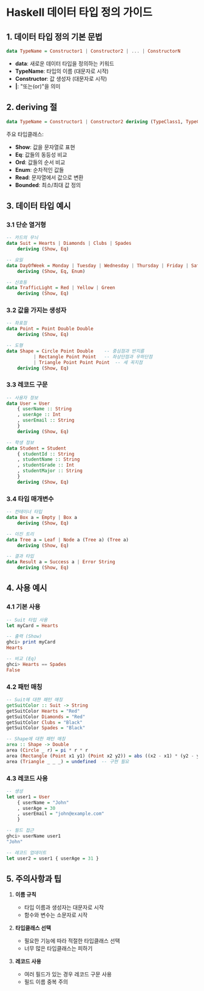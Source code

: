 # Haskell 데이터 타입 정의 가이드

## 1. 데이터 타입 정의 기본 문법

```haskell
data TypeName = Constructor1 | Constructor2 | ... | ConstructorN
```

- **data**: 새로운 데이터 타입을 정의하는 키워드
- **TypeName**: 타입의 이름 (대문자로 시작)
- **Constructor**: 값 생성자 (대문자로 시작)
- **|**: "또는(or)"을 의미

## 2. deriving 절

```haskell
data TypeName = Constructor1 | Constructor2 deriving (TypeClass1, TypeClass2)
```

주요 타입클래스:

- **Show**: 값을 문자열로 표현
- **Eq**: 값들의 동등성 비교
- **Ord**: 값들의 순서 비교
- **Enum**: 순차적인 값들
- **Read**: 문자열에서 값으로 변환
- **Bounded**: 최소/최대 값 정의

## 3. 데이터 타입 예시

### 3.1 단순 열거형

```haskell
-- 카드의 무늬
data Suit = Hearts | Diamonds | Clubs | Spades
    deriving (Show, Eq)

-- 요일
data DayOfWeek = Monday | Tuesday | Wednesday | Thursday | Friday | Saturday | Sunday
    deriving (Show, Eq, Enum)

-- 신호등
data TrafficLight = Red | Yellow | Green
    deriving (Show, Eq)
```

### 3.2 값을 가지는 생성자

```haskell
-- 좌표점
data Point = Point Double Double
    deriving (Show, Eq)

-- 도형
data Shape = Circle Point Double    -- 중심점과 반지름
          | Rectangle Point Point   -- 좌상단점과 우하단점
          | Triangle Point Point Point  -- 세 꼭지점
    deriving (Show, Eq)
```

### 3.3 레코드 구문

```haskell
-- 사용자 정보
data User = User
    { userName :: String
    , userAge :: Int
    , userEmail :: String
    }
    deriving (Show, Eq)

-- 학생 정보
data Student = Student
    { studentId :: String
    , studentName :: String
    , studentGrade :: Int
    , studentMajor :: String
    }
    deriving (Show, Eq)
```

### 3.4 타입 매개변수

```haskell
-- 컨테이너 타입
data Box a = Empty | Box a
    deriving (Show, Eq)

-- 이진 트리
data Tree a = Leaf | Node a (Tree a) (Tree a)
    deriving (Show, Eq)

-- 결과 타입
data Result a = Success a | Error String
    deriving (Show, Eq)
```

## 4. 사용 예시

### 4.1 기본 사용

```haskell
-- Suit 타입 사용
let myCard = Hearts

-- 출력 (Show)
ghci> print myCard
Hearts

-- 비교 (Eq)
ghci> Hearts == Spades
False
```

### 4.2 패턴 매칭

```haskell
-- Suit에 대한 패턴 매칭
getSuitColor :: Suit -> String
getSuitColor Hearts = "Red"
getSuitColor Diamonds = "Red"
getSuitColor Clubs = "Black"
getSuitColor Spades = "Black"

-- Shape에 대한 패턴 매칭
area :: Shape -> Double
area (Circle _ r) = pi * r * r
area (Rectangle (Point x1 y1) (Point x2 y2)) = abs ((x2 - x1) * (y2 - y1))
area (Triangle _ _ _) = undefined  -- 구현 필요
```

### 4.3 레코드 사용

```haskell
-- 생성
let user1 = User
    { userName = "John"
    , userAge = 30
    , userEmail = "john@example.com"
    }

-- 필드 접근
ghci> userName user1
"John"

-- 레코드 업데이트
let user2 = user1 { userAge = 31 }
```

## 5. 주의사항과 팁

1. **이름 규칙**

   - 타입 이름과 생성자는 대문자로 시작
   - 함수와 변수는 소문자로 시작

2. **타입클래스 선택**

   - 필요한 기능에 따라 적절한 타입클래스 선택
   - 너무 많은 타입클래스는 피하기

3. **레코드 사용**
   - 여러 필드가 있는 경우 레코드 구문 사용
   - 필드 이름 중복 주의
